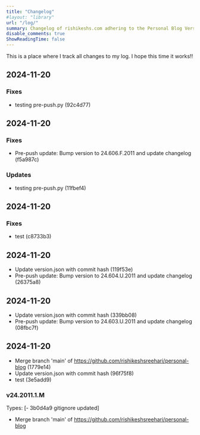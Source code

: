 ```yaml
---
title: "Changelog"
#layout: "library"
url: "/log/"
summary: Changelog of rishikeshs.com adhering to the Personal Blog Versioning Manifesto
disable_comments: true
ShowReadingTime: false
---
```


This is a place where I track all changes to my log. I hope this time it works!!


<!--LOG_PLACEHOLDER_START-->

## 2024-11-20

### Fixes
- testing pre-push.py (92c4d77)
## 2024-11-20

### Fixes
- Pre-push update: Bump version to 24.606.F.2011 and update changelog (f5a987c)

### Updates
- testing pre-push.py (11fbef4)
## 2024-11-20

### Fixes
- test (c8733b3)
## 2024-11-20
- Update version.json with commit hash (119f53e)
- Pre-push update: Bump version to 24.604.U.2011 and update changelog (26375a8)
## 2024-11-20
- Update version.json with commit hash (339bb08)
- Pre-push update: Bump version to 24.603.U.2011 and update changelog (08fbc7f)
## 2024-11-20
- Merge branch 'main' of https://github.com/rishikeshsreehari/personal-blog (1779e14)
- Update version.json with commit hash (96f75f8)
- test (3e5add9)
### v24.2011.1.M
Types: [-
3b0d4a9
gitignore
updated]
- Merge branch 'main' of https://github.com/rishikeshsreehari/personal-blog
<!--LOG_PLACEHOLDER_END-->

